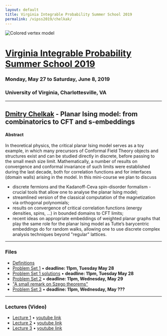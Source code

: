 ```yaml
---
layout: default
title: Virginia Integrable Probability Summer School 2019
permalink: /vipss2019/chelkak/
---
```


<img src="{{site.url}}/img/color-vertex.jpg" style="max-width:100%" alt="Colored vertex model">

# <a href="{{site.url}}/vipss2019/">Virginia Integrable Probability Summer School 2019</a>

### Monday, May 27 to Saturday, June 8, 2019

### University of Virginia, Charlottesville, VA

---

## <a href="http://www.pdmi.ras.ru/~dchelkak/index_en.html">Dmitry Chelkak</a> - Planar Ising model: from combinatorics to CFT and s-embeddings

#### Abstract

In theoretical physics, the critical planar Ising model serves as a toy example, in which many precursors of Conformal Field Theory objects and structures exist and can be studied directly in discrete, before passing to the small mesh size limit. Mathematically, a number of results on convergence and conformal invariance of such limits were established during the last decade, both for correlation functions and for interfaces (domain walls) arising in the model. In this mini-course we plan to discuss

<ul>
<li> discrete fermions and the Kadanoff-Ceva spin-disorder formalism - crucial tools that allow one to analyse the planar Ising model;</li>
<li> streamlined version of the classical computation of the magnetization via orthogonal polynomials; </li>
<li> results on convergence of critical correlation functions (energy densities, spins, ...) in bounded domains to CFT limits;</li>
<li> recent ideas on appropriate embeddings of weighted planar graphs that play the same role for the planar Ising model as Tutte’s barycentric embeddings do for random walks, allowing one to use discrete complex analysis techniques beyond "regular" lattices.</li>
</ul>

---

### Files

- [Definitions]({{site.url}}/vipss2019/chelkak/Def_VA2019_1.pdf)
- [Problem Set 1]({{site.url}}/vipss2019/chelkak/IsingVirginia_TA1.pdf) &bull; **deadline: 11pm, Tuesday May 28**
- [Problem Set 1 solutions]({{site.url}}/vipss2019/chelkak/solutionTA1.pdf) &bull; **deadline: 11pm, Tuesday May 28**
- [Problem Set 2]({{site.url}}/vipss2019/chelkak/IsingVirginia_TA2.pdf) &bull; **deadline: 11pm, Wednesday, May 29**
- ["A small remark on Szego theorems"]({{site.url}}/vipss2019/chelkak/remark_on_OPUS.pdf)
- [Problem Set 3]({{site.url}}/vipss2019/chelkak/IsingVirginia_TA3.pdf) &bull; **deadline: 11pm, Wednesday, May ???**


--- 

### Lectures (Video)

- [Lecture 1](http://vipss19-lect.s3-website-us-east-1.amazonaws.com/Chelkak-1.mp4) &bull; [youtube link](https://youtu.be/kRBREbwmFY4)
- [Lecture 2](http://vipss19-lect.s3-website-us-east-1.amazonaws.com/Chelkak-2.mp4) &bull; [youtube link](https://youtu.be/xvjsHEtCXQM)
- [Lecture 3](http://vipss19-lect.s3-website-us-east-1.amazonaws.com/Chelkak-3.mp4) &bull; [youtube link](https://youtu.be/2fR18JJIKEI)
